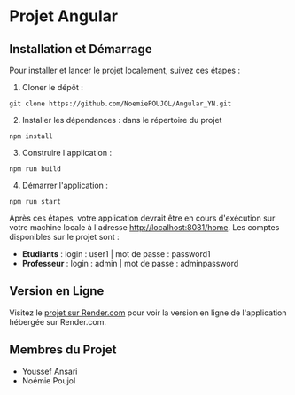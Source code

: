 # Projet Angular

## Installation et Démarrage

Pour installer et lancer le projet localement, suivez ces étapes :

1. Cloner le dépôt :
```
git clone https://github.com/NoemiePOUJOL/Angular_YN.git
```

2. Installer les dépendances : dans le répertoire du projet
```
npm install
```
3. Construire l'application :
```
npm run build
```
4. Démarrer l'application :
```
npm run start
```
Après ces étapes, votre application devrait être en cours d'exécution sur votre machine locale à l'adresse [http://localhost:8081/home](http://localhost:8081/home). Les comptes disponibles sur le projet sont :

- **Etudiants** : login : user1 | mot de passe : password1
- **Professeur** : login : admin | mot de passe : adminpassword

## Version en Ligne

Visitez le [projet sur Render.com](https://assignement-manager.onrender.com) pour voir la version en ligne de l'application hébergée sur Render.com. 

## Membres du Projet

- Youssef Ansari
- Noémie Poujol
